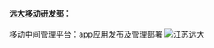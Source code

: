 #### [远大移动研发部](https://www.yd-mobile.com/)：
移动中间管理平台：app应用发布及管理部署
[![江苏远大](http://wyf-wx.oss-cn-shanghai.aliyuncs.com/upload/20190306/152139336d2f6b.png)](https://www.yd-mobile.com/)
